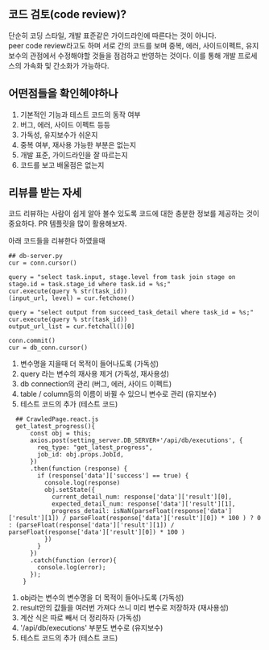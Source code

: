 ## 코드 검토(code review)?

단순히 코딩 스타일, 개발 표준같은 가이드라인에 따른다는 것이 아니다.        
peer code review라고도 하며 서로 간의 코드를 보며 중복, 에러, 사이드이펙트, 유지보수의 관점에서 수정해야할 것들을 점검하고 반영하는 것이다. 이를 통해 개발 프로세스의 가속화 및 간소화가 가능하다.     


## 어떤점들을 확인헤야하나
1. 기본적인 기능과 테스트 코드의 동작 여부
2. 버그, 에러, 사이드 이펙트 등등
3. 가독성, 유지보수가 쉬운지
4. 중복 여부, 재사용 가능한 부분은 없는지
5. 개발 표준, 가이드라인을 잘 따르는지
6. 코드를 보고 배울점은 없는지     


## 리뷰를 받는 자세
코드 리뷰하는 사람이 쉽게 알아 볼수 있도록 코드에 대한 충분한 정보를 제공하는 것이 중요하다. PR 템플릿을 많이 활용해보자.


아래 코드들을 리뷰한다 하였을때
~~~
## db-server.py
cur = conn.cursor()
           
query = "select task.input, stage.level from task join stage on stage.id = task.stage_id where task.id = %s;"
cur.execute(query % str(task_id))
(input_url, level) = cur.fetchone()
          
query = "select output from succeed_task_detail where task_id = %s;"
cur.execute(query % str(task_id))
output_url_list = cur.fetchall()[0]

conn.commit()
cur = db_conn.cursor()
~~~            

1. 변수명을 지을때 더 목적이 들어나도록 (가독성)
2. query 라는 변수의 재사용 제거 (가독성, 재사용성)
3. db connection의 관리 (버그, 에러, 사이드 이펙트)
4. table / column등의 이름이 바뀔 수 있으니 변수로 관리 (유지보수)
5. 테스트 코드의 추가 (테스트 코드) 

~~~
  ## CrawledPage.react.js 
  get_latest_progress(){
      const obj = this;
      axios.post(setting_server.DB_SERVER+'/api/db/executions', {
        req_type: "get_latest_progress",
        job_id: obj.props.JobId,
      })
      .then(function (response) {
        if (response['data']['success'] == true) {
          console.log(response)
          obj.setState({
            current_detail_num: response['data']['result'][0],
            expected_detail_num: response['data']['result'][1], 
            progress_detail: isNaN(parseFloat(response['data']['result'][1]) / parseFloat(response['data']['result'][0]) * 100 ) ? 0 : (parseFloat(response['data']['result'][1]) / parseFloat(response['data']['result'][0]) * 100 )
          })
        } 
      })
      .catch(function (error){
        console.log(error);
      });
    }
~~~

1. obj라는 변수의 변수명을 더 목적이 들어나도록 (가독성)
2. result안의 값들을 여러번 가져다 쓰니 미리 변수로 저장하자 (재사용성)
3. 계산 식은 따로 빼서 더 정리하자 (가독성)
4. '/api/db/executions' 부분도 변수로 (유지보수)
5. 테스트 코드의 추가 (테스트 코드) 
